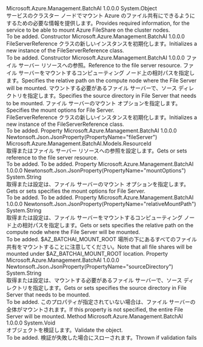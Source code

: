 <Type Name="FileServerReference" FullName="Microsoft.Azure.Management.BatchAI.Models.FileServerReference">
  <TypeSignature Language="C#" Value="public class FileServerReference" />
  <TypeSignature Language="ILAsm" Value=".class public auto ansi beforefieldinit FileServerReference extends System.Object" />
  <TypeSignature Language="DocId" Value="T:Microsoft.Azure.Management.BatchAI.Models.FileServerReference" />
  <TypeSignature Language="VB.NET" Value="Public Class FileServerReference" />
  <TypeSignature Language="F#" Value="type FileServerReference = class" />
  <AssemblyInfo>
    <AssemblyName>Microsoft.Azure.Management.BatchAI</AssemblyName>
    <AssemblyVersion>1.0.0.0</AssemblyVersion>
  </AssemblyInfo>
  <Base>
    <BaseTypeName>System.Object</BaseTypeName>
  </Base>
  <Interfaces />
  <Docs>
    <summary>
            <span data-ttu-id="c6731-101">サービスのクラスター ノードでマウント Azure のファイル共有にできるようにするための必要な情報を提供します。</span><span class="sxs-lookup"><span data-stu-id="c6731-101">Provides required information, for the service to be able to mount Azure FileShare on the cluster nodes.</span></span>
            </summary>
    <remarks>To be added.</remarks>
  </Docs>
  <Members>
    <Member MemberName=".ctor">
      <MemberSignature Language="C#" Value="public FileServerReference ();" />
      <MemberSignature Language="ILAsm" Value=".method public hidebysig specialname rtspecialname instance void .ctor() cil managed" />
      <MemberSignature Language="DocId" Value="M:Microsoft.Azure.Management.BatchAI.Models.FileServerReference.#ctor" />
      <MemberSignature Language="VB.NET" Value="Public Sub New ()" />
      <MemberType>Constructor</MemberType>
      <AssemblyInfo>
        <AssemblyName>Microsoft.Azure.Management.BatchAI</AssemblyName>
        <AssemblyVersion>1.0.0.0</AssemblyVersion>
      </AssemblyInfo>
      <Parameters />
      <Docs>
        <summary>
            <span data-ttu-id="c6731-102">FileServerReference クラスの新しいインスタンスを初期化します。</span><span class="sxs-lookup"><span data-stu-id="c6731-102">Initializes a new instance of the FileServerReference class.</span></span>
            </summary>
        <remarks>To be added.</remarks>
      </Docs>
    </Member>
    <Member MemberName=".ctor">
      <MemberSignature Language="C#" Value="public FileServerReference (Microsoft.Azure.Management.BatchAI.Models.ResourceId fileServer, string relativeMountPath, string sourceDirectory = null, string mountOptions = null);" />
      <MemberSignature Language="ILAsm" Value=".method public hidebysig specialname rtspecialname instance void .ctor(class Microsoft.Azure.Management.BatchAI.Models.ResourceId fileServer, string relativeMountPath, string sourceDirectory, string mountOptions) cil managed" />
      <MemberSignature Language="DocId" Value="M:Microsoft.Azure.Management.BatchAI.Models.FileServerReference.#ctor(Microsoft.Azure.Management.BatchAI.Models.ResourceId,System.String,System.String,System.String)" />
      <MemberSignature Language="VB.NET" Value="Public Sub New (fileServer As ResourceId, relativeMountPath As String, Optional sourceDirectory As String = null, Optional mountOptions As String = null)" />
      <MemberSignature Language="F#" Value="new Microsoft.Azure.Management.BatchAI.Models.FileServerReference : Microsoft.Azure.Management.BatchAI.Models.ResourceId * string * string * string -&gt; Microsoft.Azure.Management.BatchAI.Models.FileServerReference" Usage="new Microsoft.Azure.Management.BatchAI.Models.FileServerReference (fileServer, relativeMountPath, sourceDirectory, mountOptions)" />
      <MemberType>Constructor</MemberType>
      <AssemblyInfo>
        <AssemblyName>Microsoft.Azure.Management.BatchAI</AssemblyName>
        <AssemblyVersion>1.0.0.0</AssemblyVersion>
      </AssemblyInfo>
      <Parameters>
        <Parameter Name="fileServer" Type="Microsoft.Azure.Management.BatchAI.Models.ResourceId" />
        <Parameter Name="relativeMountPath" Type="System.String" />
        <Parameter Name="sourceDirectory" Type="System.String" />
        <Parameter Name="mountOptions" Type="System.String" />
      </Parameters>
      <Docs>
        <param name="fileServer"><span data-ttu-id="c6731-103">ファイル サーバー リソースへの参照。</span><span class="sxs-lookup"><span data-stu-id="c6731-103">Reference to the file server resource.</span></span></param>
        <param name="relativeMountPath"><span data-ttu-id="c6731-104">ファイル サーバーをマウントするコンピューティング ノード上の相対パスを指定します。</span><span class="sxs-lookup"><span data-stu-id="c6731-104">Specifies the relative path on the compute node where the File Server will be mounted.</span></span></param>
        <param name="sourceDirectory"><span data-ttu-id="c6731-105">マウントする必要があるファイル サーバーで、ソース ディレクトリを指定します。</span><span class="sxs-lookup"><span data-stu-id="c6731-105">Specifies the source directory in File Server that needs to be mounted.</span></span></param>
        <param name="mountOptions"><span data-ttu-id="c6731-106">ファイル サーバーのマウント オプションを指定します。</span><span class="sxs-lookup"><span data-stu-id="c6731-106">Specifies the mount options for File Server.</span></span></param>
        <summary>
            <span data-ttu-id="c6731-107">FileServerReference クラスの新しいインスタンスを初期化します。</span><span class="sxs-lookup"><span data-stu-id="c6731-107">Initializes a new instance of the FileServerReference class.</span></span>
            </summary>
        <remarks>To be added.</remarks>
      </Docs>
    </Member>
    <Member MemberName="FileServer">
      <MemberSignature Language="C#" Value="public Microsoft.Azure.Management.BatchAI.Models.ResourceId FileServer { get; set; }" />
      <MemberSignature Language="ILAsm" Value=".property instance class Microsoft.Azure.Management.BatchAI.Models.ResourceId FileServer" />
      <MemberSignature Language="DocId" Value="P:Microsoft.Azure.Management.BatchAI.Models.FileServerReference.FileServer" />
      <MemberSignature Language="VB.NET" Value="Public Property FileServer As ResourceId" />
      <MemberSignature Language="F#" Value="member this.FileServer : Microsoft.Azure.Management.BatchAI.Models.ResourceId with get, set" Usage="Microsoft.Azure.Management.BatchAI.Models.FileServerReference.FileServer" />
      <MemberType>Property</MemberType>
      <AssemblyInfo>
        <AssemblyName>Microsoft.Azure.Management.BatchAI</AssemblyName>
        <AssemblyVersion>1.0.0.0</AssemblyVersion>
      </AssemblyInfo>
      <Attributes>
        <Attribute>
          <AttributeName>Newtonsoft.Json.JsonProperty(PropertyName="fileServer")</AttributeName>
        </Attribute>
      </Attributes>
      <ReturnValue>
        <ReturnType>Microsoft.Azure.Management.BatchAI.Models.ResourceId</ReturnType>
      </ReturnValue>
      <Docs>
        <summary>
            <span data-ttu-id="c6731-108">取得またはファイル サーバー リソースへの参照を設定します。</span><span class="sxs-lookup"><span data-stu-id="c6731-108">Gets or sets reference to the file server resource.</span></span>
            </summary>
        <value>To be added.</value>
        <remarks>To be added.</remarks>
      </Docs>
    </Member>
    <Member MemberName="MountOptions">
      <MemberSignature Language="C#" Value="public string MountOptions { get; set; }" />
      <MemberSignature Language="ILAsm" Value=".property instance string MountOptions" />
      <MemberSignature Language="DocId" Value="P:Microsoft.Azure.Management.BatchAI.Models.FileServerReference.MountOptions" />
      <MemberSignature Language="VB.NET" Value="Public Property MountOptions As String" />
      <MemberSignature Language="F#" Value="member this.MountOptions : string with get, set" Usage="Microsoft.Azure.Management.BatchAI.Models.FileServerReference.MountOptions" />
      <MemberType>Property</MemberType>
      <AssemblyInfo>
        <AssemblyName>Microsoft.Azure.Management.BatchAI</AssemblyName>
        <AssemblyVersion>1.0.0.0</AssemblyVersion>
      </AssemblyInfo>
      <Attributes>
        <Attribute>
          <AttributeName>Newtonsoft.Json.JsonProperty(PropertyName="mountOptions")</AttributeName>
        </Attribute>
      </Attributes>
      <ReturnValue>
        <ReturnType>System.String</ReturnType>
      </ReturnValue>
      <Docs>
        <summary>
            <span data-ttu-id="c6731-109">取得または設定は、ファイル サーバーのマウント オプションを指定します。</span><span class="sxs-lookup"><span data-stu-id="c6731-109">Gets or sets specifies the mount options for File Server.</span></span>
            </summary>
        <value>To be added.</value>
        <remarks>To be added.</remarks>
      </Docs>
    </Member>
    <Member MemberName="RelativeMountPath">
      <MemberSignature Language="C#" Value="public string RelativeMountPath { get; set; }" />
      <MemberSignature Language="ILAsm" Value=".property instance string RelativeMountPath" />
      <MemberSignature Language="DocId" Value="P:Microsoft.Azure.Management.BatchAI.Models.FileServerReference.RelativeMountPath" />
      <MemberSignature Language="VB.NET" Value="Public Property RelativeMountPath As String" />
      <MemberSignature Language="F#" Value="member this.RelativeMountPath : string with get, set" Usage="Microsoft.Azure.Management.BatchAI.Models.FileServerReference.RelativeMountPath" />
      <MemberType>Property</MemberType>
      <AssemblyInfo>
        <AssemblyName>Microsoft.Azure.Management.BatchAI</AssemblyName>
        <AssemblyVersion>1.0.0.0</AssemblyVersion>
      </AssemblyInfo>
      <Attributes>
        <Attribute>
          <AttributeName>Newtonsoft.Json.JsonProperty(PropertyName="relativeMountPath")</AttributeName>
        </Attribute>
      </Attributes>
      <ReturnValue>
        <ReturnType>System.String</ReturnType>
      </ReturnValue>
      <Docs>
        <summary>
            <span data-ttu-id="c6731-110">取得または設定は、ファイル サーバーをマウントするコンピューティング ノード上の相対パスを指定します。</span><span class="sxs-lookup"><span data-stu-id="c6731-110">Gets or sets specifies the relative path on the compute node where the File Server will be mounted.</span></span>
            </summary>
        <value>To be added.</value>
        <remarks>
            <span data-ttu-id="c6731-111">$AZ_BATCHAI_MOUNT_ROOT 場所の下にあるすべてのファイル共有をマウントすることに注意してください。</span><span class="sxs-lookup"><span data-stu-id="c6731-111">Note that all file shares will be mounted under $AZ_BATCHAI_MOUNT_ROOT location.</span></span>
            </remarks>
      </Docs>
    </Member>
    <Member MemberName="SourceDirectory">
      <MemberSignature Language="C#" Value="public string SourceDirectory { get; set; }" />
      <MemberSignature Language="ILAsm" Value=".property instance string SourceDirectory" />
      <MemberSignature Language="DocId" Value="P:Microsoft.Azure.Management.BatchAI.Models.FileServerReference.SourceDirectory" />
      <MemberSignature Language="VB.NET" Value="Public Property SourceDirectory As String" />
      <MemberSignature Language="F#" Value="member this.SourceDirectory : string with get, set" Usage="Microsoft.Azure.Management.BatchAI.Models.FileServerReference.SourceDirectory" />
      <MemberType>Property</MemberType>
      <AssemblyInfo>
        <AssemblyName>Microsoft.Azure.Management.BatchAI</AssemblyName>
        <AssemblyVersion>1.0.0.0</AssemblyVersion>
      </AssemblyInfo>
      <Attributes>
        <Attribute>
          <AttributeName>Newtonsoft.Json.JsonProperty(PropertyName="sourceDirectory")</AttributeName>
        </Attribute>
      </Attributes>
      <ReturnValue>
        <ReturnType>System.String</ReturnType>
      </ReturnValue>
      <Docs>
        <summary>
            <span data-ttu-id="c6731-112">取得または設定は、マウントする必要があるファイル サーバーで、ソース ディレクトリを指定します。</span><span class="sxs-lookup"><span data-stu-id="c6731-112">Gets or sets specifies the source directory in File Server that needs to be mounted.</span></span>
            </summary>
        <value>To be added.</value>
        <remarks>
            <span data-ttu-id="c6731-113">このプロパティが指定されていない場合は、ファイル サーバーの全体がマウントされます。</span><span class="sxs-lookup"><span data-stu-id="c6731-113">If this property is not specified, the entire File Server will be mounted.</span></span>
            </remarks>
      </Docs>
    </Member>
    <Member MemberName="Validate">
      <MemberSignature Language="C#" Value="public virtual void Validate ();" />
      <MemberSignature Language="ILAsm" Value=".method public hidebysig newslot virtual instance void Validate() cil managed" />
      <MemberSignature Language="DocId" Value="M:Microsoft.Azure.Management.BatchAI.Models.FileServerReference.Validate" />
      <MemberSignature Language="VB.NET" Value="Public Overridable Sub Validate ()" />
      <MemberSignature Language="F#" Value="abstract member Validate : unit -&gt; unit&#xA;override this.Validate : unit -&gt; unit" Usage="fileServerReference.Validate " />
      <MemberType>Method</MemberType>
      <AssemblyInfo>
        <AssemblyName>Microsoft.Azure.Management.BatchAI</AssemblyName>
        <AssemblyVersion>1.0.0.0</AssemblyVersion>
      </AssemblyInfo>
      <ReturnValue>
        <ReturnType>System.Void</ReturnType>
      </ReturnValue>
      <Parameters />
      <Docs>
        <summary>
            <span data-ttu-id="c6731-114">オブジェクトを検証します。</span><span class="sxs-lookup"><span data-stu-id="c6731-114">Validate the object.</span></span>
            </summary>
        <remarks>To be added.</remarks>
        <exception cref="T:Microsoft.Rest.ValidationException">
            <span data-ttu-id="c6731-115">検証が失敗した場合にスローされます。</span><span class="sxs-lookup"><span data-stu-id="c6731-115">Thrown if validation fails</span></span>
            </exception>
      </Docs>
    </Member>
  </Members>
</Type>